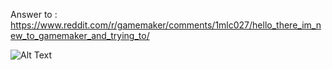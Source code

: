 Answer to : https://www.reddit.com/r/gamemaker/comments/1mlc027/hello_there_im_new_to_gamemaker_and_trying_to/

![Alt Text]([https://github.com/username/repo-name/raw/main/path/to/your.gif](https://github.com/RaspberryTaster/MCV1/blob/main/Runner_DAdp5iNghA.gif))

